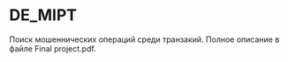 # DE_MIPT

Поиск мошеннических операций среди транзакий.
Полное описание в файле Final project.pdf.
